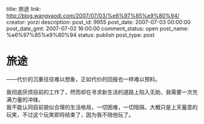 title: 旅途
link: http://blog.wangyaodi.com/2007/07/03/%e6%97%85%e9%80%94/
creator: yorzi
description: 
post_id: 9955
post_date: 2007-07-03 00:00:00
post_date_gmt: 2007-07-02 16:00:00
comment_status: open
post_name: %e6%97%85%e9%80%94
status: publish
post_type: post

# 旅途

——代价的沉重往往难以想象，正如代价的回报也一样难以预料。  
  
我彻底厌烦目前的工作了，然而却在寻求新生活的道路上陷入无助，我需要一次充满力量的冲锋。  
我不能认同目前貌似合理的生活格局，一切困难，一切阻隔，大概只是上天蓄意的玩笑，不过这个玩笑即将结束了，因为我不陪他玩了。